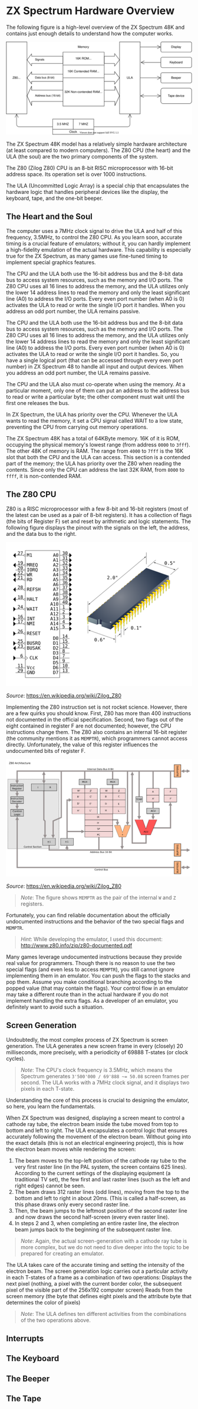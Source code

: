 # ZX Spectrum Hardware Overview

The following figure is a high-level overview of the ZX Spectrum 48K and contains just enough details to understand how the computer works.

![Hardware overview](./figures/spectrumhw.svg)

The ZX Spectrum 48K model has a relatively simple hardware architecture  (at least compared to modern computers). The Z80 CPU (the heart) and the ULA (the soul) are the two primary components of the system.

The Z80 (Zilog Z80) CPU is an 8-bit RISC microprocessor with 16-bit address space. Its operation set is over 1000 instructions.

The ULA (Uncommitted Logic Array) is a special chip that encapsulates the hardware logic that handles peripheral devices like the display, the keyboard, tape, and the one-bit beeper.

## The Heart and the Soul

The computer uses a 7MHz clock signal to drive the ULA and half of this frequency, 3.5MHz, to control the Z80 CPU. As you learn soon, accurate timing is a crucial feature of emulators; without it, you can hardly implement a high-fidelity emulation of the actual hardware. This capability is especially true for the ZX Spectrum, as many games use fine-tuned timing to implement special graphics features.

The CPU and the ULA both use the 16-bit address bus and the 8-bit data bus to access system resources, such as the memory and I/O ports. The Z80 CPU uses all 16 lines to address the memory, and the ULA utilizes only the lower 14 address lines to read the memory and only the least significant line (A0) to address the I/O ports. Every even port number (when A0 is 0) activates the ULA to read or write the single I/O port it handles. When you address an odd port number, the ULA remains passive.

The CPU and the ULA both use the 16-bit address bus and the 8-bit data bus to access system resources, such as the memory and I/O ports. The Z80 CPU uses all 16 lines to address the memory, and the ULA utilizes only the lower 14 address lines to read the memory and only the least significant line (A0) to address the I/O ports. Every even port number (when A0 is 0) activates the ULA to read or write the single I/O port it handles. So, you have a single logical port (that can be accessed through every even port number) in ZX Spectrum 48 to handle all input and output devices. When you address an odd port number, the ULA remains passive.

The CPU and the ULA also must co-operate when using the memory. At a particular moment, only one of them can put an address to the address bus to read or write a particular byte; the other component must wait until the first one releases the bus.

In ZX Spectrum, the ULA has priority over the CPU. Whenever the ULA wants to read the memory, it set a CPU signal called WAIT to a low state, preventing the CPU from carrying out memory operations.

The ZX Spectrum 48K has a total of 64KByte memory. 16K of it is ROM, occupying the physical memory's lowest range (from address `0000` to `3fff`). The other 48K of memory is RAM. The range from `4000` to `7fff` is the 16K slot that both the CPU and the ULA can access. This section is a contended part of the memory; the ULA has priority over the Z80 when reading the contents. Since only the CPU can address the last 32K RAM, from `8000` to `ffff`, it is non-contended RAM.

## The Z80 CPU

Z80 is a RISC microprocessor with a few 8-bit and 16-bit registers (most of the latest can be used as a pair of 8-bit registers). It has a collection of flags (the bits of Register F) set and reset by arithmetic and logic statements. The following figure displays the pinout with the signals on the left, the address, and the data bus to the right. 

![CPU pinout](./figures/Z80_pinout.svg)

*Source*: https://en.wikipedia.org/wiki/Zilog_Z80

Implementing the Z80 instruction set is not rocket science. However, there are a few quirks you should know. First, Z80 has more than 400 instructions not documented in the official specification. Second, two flags out of the eight contained in register F are not documented; however, the CPU instructions change them. The Z80 also contains an internal 16-bit register (the community mentions it as `MEMPTR`), which programmers cannot access directly. Unfortunately, the value of this register influences the undocumented bits of register F.

![CPU architecture](./figures/Z80_arch.svg)

*Source*: https://en.wikipedia.org/wiki/Zilog_Z80

> *Note*: The figure shows `MEMPTR` as the pair of the internal `W` and `Z` registers.

Fortunately, you can find reliable documentation about the officially undocumented instructions and the behavior of the two special flags and `MEMPTR`.

> *Hint*: While developing the emulator, I used this document: http://www.z80.info/zip/z80-documented.pdf

Many games leverage undocumented instructions because they provide real value for programmers. Though there is no reason to use the two special flags (and even less to access `MEMPTR`), you still cannot ignore implementing them in an emulator. You can push the flags to the stacks and pop them. Assume you make conditional branching according to the popped value (that may contain the flags). Your control flow in an emulator may take a different route than in the actual hardware if you do not implement handling the extra flags. As a developer of an emulator, you definitely want to avoid such a situation.

## Screen Generation

Undoubtedly, the most complex process of ZX Spectrum is screen generation. The ULA generates a new screen frame in every (closely) 20 milliseconds, more precisely, with a periodicity of 69888 T-states (or clock cycles).

> *Note*: The CPU's clock frequency is 3.5MHz, which means the Spectrum generates `3'500'000 / 69'888 ~= 50.08` screen frames per second. The ULA works with a 7MHz clock signal, and it displays two pixels in each T-state.

Understanding the core of this process is crucial to designing the emulator, so here, you learn the fundamentals.

When ZX Spectrum was designed, displaying a screen meant to control a cathode ray tube, the electron beam inside the tube moved from top to bottom and left to right. The ULA encapsulates a control logic that ensures accurately following the movement of the electron beam. Without going into the exact details (this is not an electrical engineering project), this is how the electron beam moves while rendering the screen:
1. The beam moves to the top-left position of the cathode ray tube to the very first raster line (in the PAL system, the screen contains 625 lines). According to the current settings of the displaying equipment (a traditional TV set), the few first and last raster lines (such as the left and right edges) cannot be seen.
2. The beam draws 312 raster lines (odd lines), moving from the top to the bottom and left to right in about 20ms. (This is called a half-screen, as this phase draws only every second raster line. 
3. Then, the beam jumps to the leftmost position of the second raster line and now draws the second half-screen (every even raster line).
4. In steps 2 and 3, when completing an entire raster line, the electron beam jumps back to the beginning of the subsequent raster line.

> *Note*: Again, the actual screen-generation with a cathode ray tube is more complex, but we do not need to dive deeper into the topic to be prepared for creating an emulator.

The ULA takes care of the accurate timing and setting the intensity of the electron beam. The screen generation logic carries out a particular activity in each T-states of a frame as a combination of two operations:
Displays the next pixel (nothing, a pixel with the current border color, the subsequent pixel of the visible part of the 256x192 computer screen)
Reads from the screen memory (the byte that defines eight pixels and the attribute byte that determines the color of pixels)

> *Note*: The ULA defines ten different activities from the combinations of the two operations above.

## Interrupts


## The Keyboard

## The Beeper

## The Tape 


